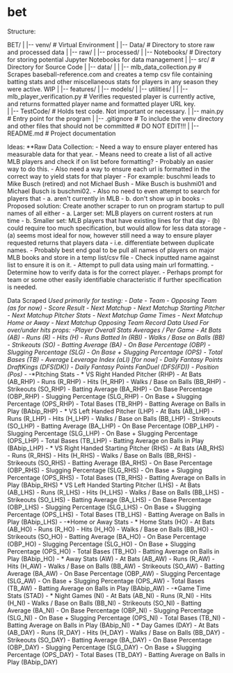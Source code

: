 # bet
Structure:

BET/
|
|-- venv/       # Virtual Environment
|
|-- Data/       # Directory to store raw and processed data
|   |-- raw/
|   |-- processed/
|
|-- Notebooks/   # Directory for storing potential Jupyter Notebooks for data management
|
|-- src/        # Directory for Source Code
|   |-- data/
|   |   |-- mlb_data_collection.py      # Scrapes baseball-reference.com and creates a temp csv file containing batting stats and other miscellaneous stats for players in any season they were active. WIP
|   |-- features/
|   |-- models/
|   |-- utilities/
|   |   |-- mlb_player_verification.py  # Verifies requested player is currently active, and returns formatted player name and formatted player URL key.                   
|
|-- TestCode/   # Holds test code. Not important or necessary.
|
|-- main.py     # Entry point for the program
|
|-- .gitignore  # To include the venv directory and other files that should not be committed # DO NOT EDIT!!!
|
|-- README.md   # Project documentation

Ideas:
**Raw Data Collection:
    - Need a way to ensure player entered has measurable data for that year.
    - Means need to create a list of all active MLB players and check if on list before formatting?
    - Probably an easier way to do this.
    - Also need a way to ensure each url is formatted in the correct way to yield stats for that player
    - For example: buschmi leads to Mike Busch (retired) and not Michael Bush
    - Mike Busch is bushmi01 and Michael Busch is buschmi02.
    - Also no need to even attempt to search for players that
        - a. aren't currently in MLB
        - b. don't show up in books
    - Proposed solution: Create another scraper to run on program startup to pull names of all either
        - a. Larger set: MLB players on current rosters at run time
        - b. Smaller set: MLB players that have existing lines for that day
        - (b) could require too much specification, but would allow for less data storage
        - (a) seems most ideal for now, however still need a way to ensure player requested returns that players data
        - i.e. differentiate between duplicate names.
        - Probably best end goal to be pull all names of players on major MLB books and store in a temp list/csv file
        - Check inputted name against list to ensure it is on it.
        - Attempt to pull data using main url formatting.
        - Determine how to verify data is for the correct player.
        - Perhaps prompt for team or some other easily identifiable characteristic if further specification is needed.

Data Scraped
**Used primarily for testing:
    - Date
    - Team
    - Opposing Team (as for now)
    - Score Result
    - Next Matchup
    - Next Matchup Starting Pitcher
    - Next Matchup Pitcher Stats
    - Next Matchup Game Times
    - Next Matchup Home or Away
    - Next Matchup Opposing Team Record
**Data Used For over/under hits props:
    -*Player Overall Stats Averages / Per Game
        - At Bats (AB)
        - Runs (R)
        - Hits (H)
        - Runs Batted In (RBI)
        - Walks / Base on Balls (BB)
        - Strikeouts (SO)
        - Batting Average (BA)
        - On Base Percentage (OBP)
        - Slugging Percentage (SLG)
        - On Base + Slugging Percentage (OPS)
        - Total Bases (TB)*
        - Average Leverage Index (aLI) [for now]*
        - Daily Fantasy Points DraftKings (DFS(DK))*
        - Daily Fantasy Points FanDuel (DFS(FD))*
        - Position (Pos)*
    - 
    -*Pitching Stats
    - * VS Right Handed Pitcher (RHP)
        - At Bats (AB_RHP)
        - Runs (R_RHP)
        - Hits (H_RHP)
        - Walks / Base on Balls (BB_RHP)
        - Strikeouts (SO_RHP)
        - Batting Average (BA_RHP)
        - On Base Percentage (OBP_RHP)
        - Slugging Percentage (SLG_RHP)
        - On Base + Slugging Percentage (OPS_RHP)
        - Total Bases (TB_RHP)
        - Batting Average on Balls in Play (BAbip_RHP)
    - * VS Left Handed Pitcher (LHP)
        - At Bats (AB_LHP)
        - Runs (R_LHP)
        - Hits (H_LHP)
        - Walks / Base on Balls (BB_LHP)
        - Strikeouts (SO_LHP)
        - Batting Average (BA_LHP)
        - On Base Percentage (OBP_LHP)
        - Slugging Percentage (SLG_LHP)
        - On Base + Slugging Percentage (OPS_LHP)
        - Total Bases (TB_LHP)
        - Batting Average on Balls in Play (BAbip_LHP)
    - * VS Right Handed Starting Pitcher (RHS)
        - At Bats (AB_RHS)
        - Runs (R_RHS)
        - Hits (H_RHS)
        - Walks / Base on Balls (BB_RHS)
        - Strikeouts (SO_RHS)
        - Batting Average (BA_RHS)
        - On Base Percentage (OBP_RHS)
        - Slugging Percentage (SLG_RHS)
        - On Base + Slugging Percentage (OPS_RHS)
        - Total Bases (TB_RHS)
        - Batting Average on Balls in Play (BAbip_RHS)
     * VS Left Handed Starting Pitcher (LHS)
        - At Bats (AB_LHS)
        - Runs (R_LHS)
        - Hits (H_LHS)
        - Walks / Base on Balls (BB_LHS)
        - Strikeouts (SO_LHS)
        - Batting Average (BA_LHS)
        - On Base Percentage (OBP_LHS)
        - Slugging Percentage (SLG_LHS)
        - On Base + Slugging Percentage (OPS_LHS)
        - Total Bases (TB_LHS)
        - Batting Average on Balls in Play (BAbip_LHS)
    - 
    -*Home or Away Stats
    - * Home Stats (HO)
        - At Bats (AB_HO)
        - Runs (R_HO)
        - Hits (H_HO)
        - Walks / Base on Balls (BB_HO)
        - Strikeouts (SO_HO)
        - Batting Average (BA_HO)
        - On Base Percentage (OBP_HO)
        - Slugging Percentage (SLG_HO)
        - On Base + Slugging Percentage (OPS_HO)
        - Total Bases (TB_HO)
        - Batting Average on Balls in Play (BAbip_HO)
    - * Away Stats (AW)
        - At Bats (AB_AW)
        - Runs (R_AW)
        - Hits (H_AW)
        - Walks / Base on Balls (BB_AW)
        - Strikeouts (SO_AW)
        - Batting Average (BA_AW)
        - On Base Percentage (OBP_AW)
        - Slugging Percentage (SLG_AW)
        - On Base + Slugging Percentage (OPS_AW)
        - Total Bases (TB_AW)
        - Batting Average on Balls in Play (BAbip_AW)
    - 
    -*Game Time Stats (STAD)
    - * Night Games (NI)
        - At Bats (AB_NI)
        - Runs (R_NI)
        - Hits (H_NI)
        - Walks / Base on Balls (BB_NI)
        - Strikeouts (SO_NI)
        - Batting Average (BA_NI)
        - On Base Percentage (OBP_NI)
        - Slugging Percentage (SLG_NI)
        - On Base + Slugging Percentage (OPS_NI)
        - Total Bases (TB_NI)
        - Batting Average on Balls in Play (BAbip_NI)
    - * Day Games (DAY)
        - At Bats (AB_DAY)
        - Runs (R_DAY)
        - Hits (H_DAY)
        - Walks / Base on Balls (BB_DAY)
        - Strikeouts (SO_DAY)
        - Batting Average (BA_DAY)
        - On Base Percentage (OBP_DAY)
        - Slugging Percentage (SLG_DAY)
        - On Base + Slugging Percentage (OPS_DAY)
        - Total Bases (TB_DAY)
        - Batting Average on Balls in Play (BAbip_DAY)